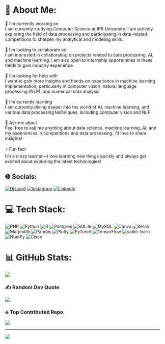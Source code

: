 # 💫 About Me:
🔭 I’m currently working on<br>I am currently studying Computer Science at IPB University. I am actively exploring the field of data processing and participating in data-related competitions to sharpen my analytical and modeling skills.<br><br>👥 I’m looking to collaborate on<br>I am interested in collaborating on projects related to data processing, AI, and machine learning. I am also open to internship opportunities in these fields to gain industry experience.<br><br>🤝 I’m looking for help with<br>I want to gain more insights and hands-on experience in machine learning implementation, particularly in computer vision, natural language processing (NLP), and numerical data analysis.<br><br>🌱 I’m currently learning<br>I am currently diving deeper into the world of AI, machine learning, and various data processing techniques, including computer vision and NLP.<br><br>💬 Ask me about<br>Feel free to ask me anything about data science, machine learning, AI, and my experiences in competitions and data processing. I’d love to share insights!<br><br>⚡ Fun fact<br>I’m a crazy learner—I love learning new things quickly and always get excited about exploring the latest technologies!


## 🌐 Socials:
[![Discord](https://img.shields.io/badge/Discord-%237289DA.svg?logo=discord&logoColor=white)](https://discord.gg/aslann1734) [![Instagram](https://img.shields.io/badge/Instagram-%23E4405F.svg?logo=Instagram&logoColor=white)](https://instagram.com/instagram.com/habibarrsyd) [![LinkedIn](https://img.shields.io/badge/LinkedIn-%230077B5.svg?logo=linkedin&logoColor=white)](https://linkedin.com/in/linkedin.com/in/habibarrsyd) 

# 💻 Tech Stack:
![PHP](https://img.shields.io/badge/php-%23777BB4.svg?style=flat&logo=php&logoColor=white) ![Python](https://img.shields.io/badge/python-3670A0?style=flat&logo=python&logoColor=ffdd54) ![R](https://img.shields.io/badge/r-%23276DC3.svg?style=flat&logo=r&logoColor=white) ![Postgres](https://img.shields.io/badge/postgres-%23316192.svg?style=flat&logo=postgresql&logoColor=white) ![SQLite](https://img.shields.io/badge/sqlite-%2307405e.svg?style=flat&logo=sqlite&logoColor=white) ![MySQL](https://img.shields.io/badge/mysql-4479A1.svg?style=flat&logo=mysql&logoColor=white) ![Canva](https://img.shields.io/badge/Canva-%2300C4CC.svg?style=flat&logo=Canva&logoColor=white) ![Keras](https://img.shields.io/badge/Keras-%23D00000.svg?style=flat&logo=Keras&logoColor=white) ![Matplotlib](https://img.shields.io/badge/Matplotlib-%23ffffff.svg?style=flat&logo=Matplotlib&logoColor=black) ![Pandas](https://img.shields.io/badge/pandas-%23150458.svg?style=flat&logo=pandas&logoColor=white) ![Plotly](https://img.shields.io/badge/Plotly-%233F4F75.svg?style=flat&logo=plotly&logoColor=white) ![PyTorch](https://img.shields.io/badge/PyTorch-%23EE4C2C.svg?style=flat&logo=PyTorch&logoColor=white) ![TensorFlow](https://img.shields.io/badge/TensorFlow-%23FF6F00.svg?style=flat&logo=TensorFlow&logoColor=white) ![scikit-learn](https://img.shields.io/badge/scikit--learn-%23F7931E.svg?style=flat&logo=scikit-learn&logoColor=white) ![NumPy](https://img.shields.io/badge/numpy-%23013243.svg?style=flat&logo=numpy&logoColor=white) ![Cisco](https://img.shields.io/badge/cisco-%23049fd9.svg?style=flat&logo=cisco&logoColor=black)
# 📊 GitHub Stats:

![](https://github-readme-stats.vercel.app/api/top-langs/?username=habibarrsyd&theme=dark&hide_border=false&include_all_commits=false&count_private=false&layout=compact)

### ✍️ Random Dev Quote
![](https://quotes-github-readme.vercel.app/api?type=horizontal&theme=radical)

### 🔝 Top Contributed Repo
![](https://github-contributor-stats.vercel.app/api?username=habibarrsyd&limit=5&theme=dark&combine_all_yearly_contributions=true)

---
[![](https://visitcount.itsvg.in/api?id=habibarrsyd&icon=0&color=0)](https://visitcount.itsvg.in)

<!-- Proudly created with GPRM ( https://gprm.itsvg.in ) -->
